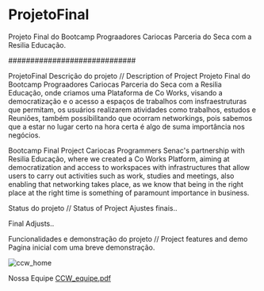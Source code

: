 # ProjetoFinal

Projeto Final do Bootcamp Prograadores Cariocas Parceria do Seca com a Resilia Educação.


#############################

ProjetoFinal
Descrição do projeto // Description of Project
Projeto Final do Bootcamp Prograadores Cariocas Parceria do Seca com a Resilia Educação, onde criamos uma Plataforma de Co Works, visando a democratização e o acesso a espaços de trabalhos com insfraestruturas que permitam, os usuários realizarem atividades como trabalhos, estudos e Reuniões, também possibilitando que ocorram networkings, pois sabemos que a estar no lugar certo na hora certa é algo de suma importância nos negócios.

Bootcamp Final Project Cariocas Programmers Senac's partnership with Resilia Educação, where we created a Co Works Platform, aiming at democratization and access to workspaces with infrastructures that allow users to carry out activities such as work, studies and meetings, also enabling that networking takes place, as we know that being in the right place at the right time is something of paramount importance in business.

Status do projeto // Status of Project
Ajustes finais..

Final Adjusts..

Funcionalidades e demonstração do projeto // Project features and demo
Pagina inicial com uma breve demonstração.

![ccw_home](https://user-images.githubusercontent.com/81950828/222769828-5cc13979-925f-4c55-b951-9e80fabf7d40.png)


Nossa Equipe
[CCW_equipe.pdf](https://github.com/marcosmwx/ProjetoFinal/files/10884146/CCW_equipe.pdf)
